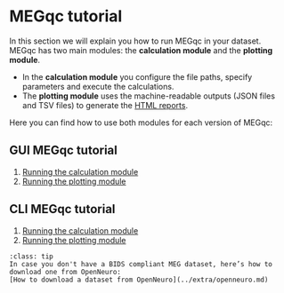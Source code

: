 # MEGqc tutorial

In this section we will explain you how to run MEGqc in your dataset. MEGqc has two main modules: the **calculation module** and the **plotting module**.
* In the **calculation module** you configure the file paths, specify parameters and execute the calculations.
* The **plotting module** uses the machine-readable outputs (JSON files and TSV files) to generate the [HTML reports](./metrics).

Here you can find how to use both modules for each version of MEGqc:

## GUI MEGqc tutorial
1. [Running the calculation module](../tutorial/calc_gui)
2. [Running the plotting module](../tutorial/plot_gui)

## CLI MEGqc tutorial
1. [Running the calculation module](../tutorial/calc_cli)
2. [Running the plotting module](../tutorial/plot_cli)


```{admonition} Don't have a Dataset?
:class: tip
In case you don't have a BIDS compliant MEG dataset, here’s how to download one from OpenNeuro:
[How to download a dataset from OpenNeuro](../extra/openneuro.md)

```

